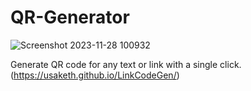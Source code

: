 # QR-Generator
![Screenshot 2023-11-28 100932](https://github.com/usaketh/QR-Generator/assets/64151405/6fb3a7a4-2ccc-4c25-aa77-15615681a825)

Generate QR code for any text or link with a single click.
(https://usaketh.github.io/LinkCodeGen/)
